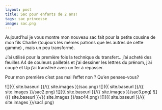 ```yaml
---
layout: post
title: Sac pour enfants de 2 ans!
tags: sac princesse
image: sac.png
---
```

Aujourd’hui je vous montre mon nouveau sac fait pour la petite cousine de mon fils Charlie (toujours les mêmes patrons que les autres de cette gamme) , mais un peu transformé.

J’ai utilisé pour la première fois la technique du transfert.. j’ai acheté des feuilles A4 de couleurs pailletés et j’ai dessiner les lettres du prénom, j’ai coupé et Up j’ai transféré avec un fer à repasser.

Pour mon première c’est pas mal l’effet non ? Qu’en penses-vous?

![]({{ site.baseurl }}/{{ site.images }}/sac.png)
![]({{ site.baseurl }}/{{ site.images }}/sac2.png)
![]({{ site.baseurl }}/{{ site.images }}/sac3.png)
![]({{ site.baseurl }}/{{ site.images }}/sac44.png)
![]({{ site.baseurl }}/{{ site.images }}/sac1.png)